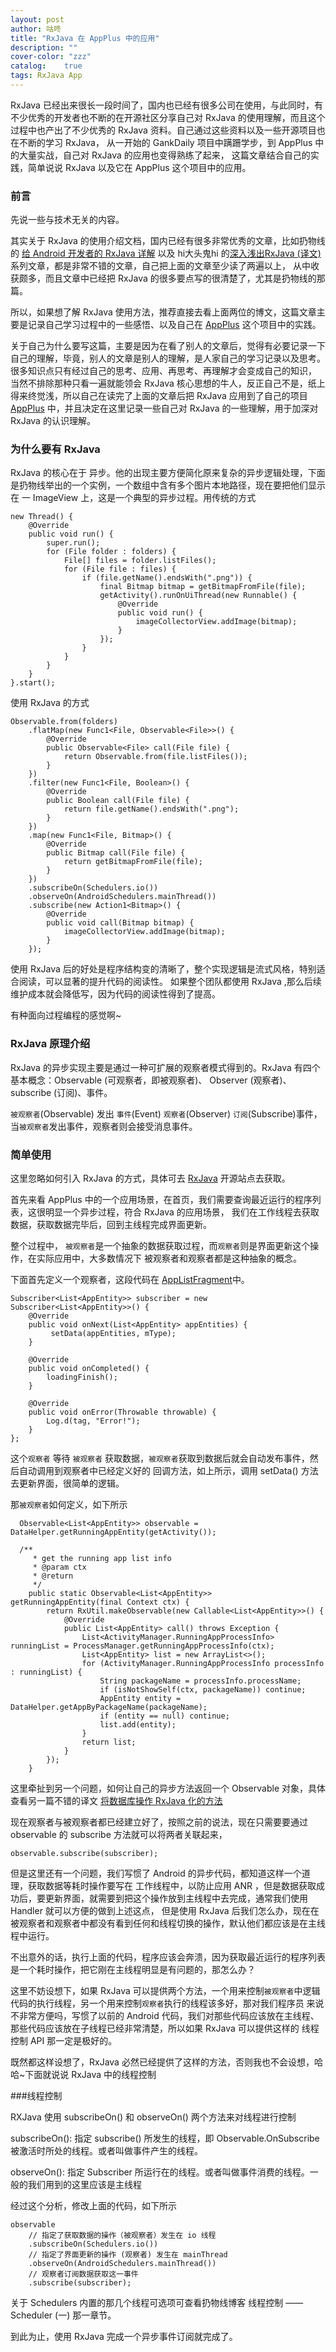 ```yaml
---
layout: post
author: 咕咚
title: "RxJava 在 AppPlus 中的应用"
description: ""
cover-color: "zzz"
catalog:    true
tags: RxJava App 
---
```

RxJava 已经出来很长一段时间了，国内也已经有很多公司在使用，与此同时，有不少优秀的开发者也不断的在开源社区分享自己对 RxJava
的使用理解，而且这个过程中也产出了不少优秀的 RxJava 资料。自己通过这些资料以及一些开源项目也在不断的学习 RxJava，
从一开始的 GankDaily 项目中蹒跚学步，到 AppPlus 中的大量实战，自己对 RxJava 的应用也变得熟练了起来，
这篇文章结合自己的实践，简单说说 RxJava 以及它在 AppPlus 这个项目中的应用。

### 前言

先说一些与技术无关的内容。

其实关于 RxJava 的使用介绍文档，国内已经有很多非常优秀的文章，比如扔物线的 [给 Android 开发者的 RxJava 详解](http://gank.io/post/560e15be2dca930e00da1083)
以及 hi大头鬼hi 的[深入浅出RxJava (译文)](http://blog.csdn.net/lzyzsd/article/details/41833541)系列文章，都是非常不错的文章，自己把上面的文章至少读了两遍以上，
从中收获颇多，而且文章中已经把 RxJava 的很多要点写的很清楚了，尤其是扔物线的那篇。

所以，如果想了解 RxJava 使用方法，推荐直接去看上面两位的博文，这篇文章主要是记录自己学习过程中的一些感悟、以及自己在 [AppPlus](https://github.com/maoruibin/AppPlus) 这个项目中的实践。

关于自己为什么要写这篇，主要是因为在看了别人的文章后，觉得有必要记录一下自己的理解，毕竟，别人的文章是别人的理解，是人家自己的学习记录以及思考。
很多知识点只有经过自己的思考、应用、再思考、再理解才会变成自己的知识，
当然不排除那种只看一遍就能领会 RxJava 核心思想的牛人，反正自己不是，纸上得来终觉浅，所以自己在读完了上面的文章后把 RxJava 应用到了自己的项目
[AppPlus](https://github.com/maoruibin/AppPlus) 中，并且决定在这里记录一些自己对 RxJava 的一些理解，用于加深对 RxJava 的认识理解。

### 为什么要有 RxJava

RxJava 的核心在于 异步。他的出现主要方便简化原来复杂的异步逻辑处理，下面是扔物线举出的一个实例，一个数组中含有多个图片本地路径，现在要把他们显示在
一 ImageView 上，这是一个典型的异步过程。用传统的方式

    new Thread() {
        @Override
        public void run() {
            super.run();
            for (File folder : folders) {
                File[] files = folder.listFiles();
                for (File file : files) {
                    if (file.getName().endsWith(".png")) {
                        final Bitmap bitmap = getBitmapFromFile(file);
                        getActivity().runOnUiThread(new Runnable() {
                            @Override
                            public void run() {
                                imageCollectorView.addImage(bitmap);
                            }
                        });
                    }
                }
            }
        }
    }.start();

使用 RxJava 的方式

    Observable.from(folders)
        .flatMap(new Func1<File, Observable<File>>() {
            @Override
            public Observable<File> call(File file) {
                return Observable.from(file.listFiles());
            }
        })
        .filter(new Func1<File, Boolean>() {
            @Override
            public Boolean call(File file) {
                return file.getName().endsWith(".png");
            }
        })
        .map(new Func1<File, Bitmap>() {
            @Override
            public Bitmap call(File file) {
                return getBitmapFromFile(file);
            }
        })
        .subscribeOn(Schedulers.io())
        .observeOn(AndroidSchedulers.mainThread())
        .subscribe(new Action1<Bitmap>() {
            @Override
            public void call(Bitmap bitmap) {
                imageCollectorView.addImage(bitmap);
            }
        });

使用 RxJava 后的好处是程序结构变的清晰了，整个实现逻辑是流式风格，特别适合阅读，可以显著的提升代码的阅读性。
如果整个团队都使用 RxJava ,那么后续维护成本就会降低写，因为代码的阅读性得到了提高。

有种面向过程编程的感觉啊~

### RxJava 原理介绍

RxJava 的异步实现主要是通过一种可扩展的观察者模式得到的。RxJava 有四个基本概念：Observable (可观察者，即被观察者)、 Observer (观察者)、 subscribe (订阅)、事件。

`被观察者`(Observable) 发出 `事件`(Event) `观察者`(Observer) `订阅`(Subscribe)事件，当`被观察者`发出事件，观察者则会接受消息事件。


### 简单使用

这里忽略如何引入 RxJava 的方式，具体可去 [RxJava](https://github.com/ReactiveX/RxJava) 开源站点去获取。  

首先来看 AppPlus 中的一个应用场景，在首页，我们需要查询最近运行的程序列表，这很明显一个异步过程，符合 RxJava 的应用场景，
我们在工作线程去获取数据，获取数据完毕后，回到主线程完成界面更新。

整个过程中， `被观察者`是一个抽象的数据获取过程，而`观察者`则是界面更新这个操作，在实际应用中，大多数情况下
被观察者和观察者都是这种抽象的概念。

下面首先定义一个观察者，这段代码在 [AppListFragment](https://github.com/maoruibin/AppPlus/blob/04a177710d4914469f68860e16c7105004f82021/app/src/main/java/com/gudong/appkit/ui/fragment/AppListFragment.java#L284-L284)中。

    Subscriber<List<AppEntity>> subscriber = new Subscriber<List<AppEntity>>() {
        @Override
        public void onNext(List<AppEntity> appEntities) {
             setData(appEntities, mType);
        }

        @Override
        public void onCompleted() {
            loadingFinish();
        }

        @Override
        public void onError(Throwable throwable) {
            Log.d(tag, "Error!");
        }
    };

这个`观察者` 等待 `被观察者` 获取数据，`被观察者`获取到数据后就会自动发布事件，然后自动调用到观察者中已经定义好的
回调方法，如上所示，调用 setData() 方法去更新界面，很简单的逻辑。

那`被观察者`如何定义，如下所示

      Observable<List<AppEntity>> observable =  DataHelper.getRunningAppEntity(getActivity());

      /**
         * get the running app list info
         * @param ctx
         * @return
         */
        public static Observable<List<AppEntity>> getRunningAppEntity(final Context ctx) {
            return RxUtil.makeObservable(new Callable<List<AppEntity>>() {
                @Override
                public List<AppEntity> call() throws Exception {
                    List<ActivityManager.RunningAppProcessInfo> runningList = ProcessManager.getRunningAppProcessInfo(ctx);
                    List<AppEntity> list = new ArrayList<>();
                    for (ActivityManager.RunningAppProcessInfo processInfo : runningList) {
                        String packageName = processInfo.processName;
                        if (isNotShowSelf(ctx, packageName)) continue;
                        AppEntity entity = DataHelper.getAppByPackageName(packageName);
                        if (entity == null) continue;
                        list.add(entity);
                    }
                    return list;
                }
            });
        }

这里牵扯到另一个问题，如何让自己的异步方法返回一个 Observable 对象，具体查看另一篇不错的译文 [将数据库操作 RxJava 化的方法](http://www.devtf.cn/?p=734)

现在观察者与被观察者都已经建立好了，按照之前的说法，现在只需要要通过 observable 的 subscribe 方法就可以将两者关联起来，

    observable.subscribe(subscriber);

但是这里还有一个问题，我们写惯了 Android 的异步代码，都知道这样一个道理，获取数据等耗时操作要写在
工作线程中，以防止应用 ANR ，但是数据获取成功后，要更新界面，就需要到把这个操作放到主线程中去完成，通常我们使用 Handler 就可以方便的做到上述这点，
但是使用 RxJava 后我们怎么办，现在在被观察者和观察者中都没有看到任何和线程切换的操作，默认他们都应该是在主线程中运行。

不出意外的话，执行上面的代码，程序应该会奔溃，因为获取最近运行的程序列表是一个耗时操作，把它刚在主线程明显是有问题的，那怎么办？

这里不妨设想下，如果 RxJava 可以提供两个方法，一个用来控制`被观察者`中逻辑代码的执行线程，另一个用来控制`观察者`执行的线程该多好，那对我们程序员
来说不非常方便吗，写惯了以前的 Android 代码，我们对那些代码应该放在主线程、那些代码应该放在子线程已经非常清楚，所以如果 RxJava 可以提供这样的
线程控制 API 那一定是极好的。

既然都这样设想了，RxJava 必然已经提供了这样的方法，否则我也不会设想，哈哈~下面就说说 RxJava 中的线程控制

###线程控制

RXJava 使用 subscribeOn() 和 observeOn() 两个方法来对线程进行控制

subscribeOn(): 指定 subscribe() 所发生的线程，即 Observable.OnSubscribe 被激活时所处的线程。或者叫做事件产生的线程。

observeOn(): 指定 Subscriber 所运行在的线程。或者叫做事件消费的线程。一般的我们用到的这里应该是主线程

经过这个分析，修改上面的代码，如下所示

    observable
        // 指定了获取数据的操作（被观察者）发生在 io 线程
        .subscribeOn(Schedulers.io())
        // 指定了界面更新的操作 (观察者) 发生在 mainThread
        .observeOn(AndroidSchedulers.mainThread())
        // 观察者订阅数据获取这一事件
        .subscribe(subscriber);

关于 Schedulers 内置的那几个线程可选项可查看扔物线博客 线程控制 —— Scheduler (一) 那一章节。

到此为止，使用 RxJava 完成一个异步事件订阅就完成了。           
